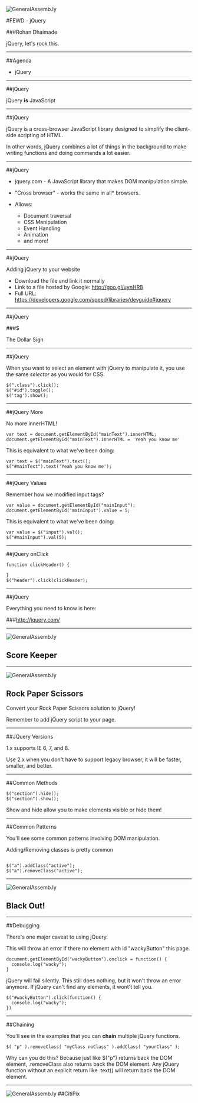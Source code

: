 ![GeneralAssemb.ly](../../img/icons/FEWD_Logo.png)

#FEWD - jQuery

###Rohan Dhaimade

jQuery, let's rock this.

---


##Agenda

*	jQuery

---

##jQuery


jQuery __is__ JavaScript

---


##jQuery

jQuery is a cross-browser JavaScript library designed to simplify the client-side scripting of HTML.

In other words, jQuery combines a lot of things in the background to make writing functions and doing commands a lot easier.


---

##jQuery

*	jquery.com - A JavaScript library that makes DOM manipulation simple.

*	"Cross browser" - works the same in all* browsers.

*	Allows:
	*	Document traversal
	*	CSS Manipulation
	*	Event Handling
	*	Animation
	*	and more!

---


##jQuery

Adding jQuery to your website

* Download the file and link it normally
* Link to a file hosted by Google: http://goo.gl/uynHR8
* Full URL: https://developers.google.com/speed/libraries/devguide#jquery


---

##jQuery

###$

The Dollar Sign

---

##jQuery

When you want to select an element with jQuery to manipulate it, you use the same *selector* as you would for CSS.

```
$(".class").click();
$("#id").toggle();
$('tag').show();
```

---

##jQuery More

No more innerHTML!

```
var text = document.getElementById("mainText").innerHTML;
document.getElementById("mainText").innerHTML = 'Yeah you know me'
```

This is equivalent to what we've been doing:

```
var text = $("mainText").text();
$("#mainText").text('Yeah you know me');
```

---

##jQuery Values

Remember how we modified input tags?

```
var value = document.getElementById("mainInput");
document.getElementById('mainInput').value = 5;
```

This is equivalent to what we've been doing:

```
var value = $("input").val();
$("#mainInput").val(5);
```

---

##jQuery onClick

```
function clickHeader() {

}
$("header").click(clickHeader);

```

---

##jQuery

Everything you need to know is here:

###http://jquery.com/

---

![GeneralAssemb.ly](../../img/icons/code_along.png)
## Score Keeper


--- 

![GeneralAssemb.ly](../../img/icons/instr_lab.png)
## Rock Paper Scissors

Convert your Rock Paper Scissors solution to jQuery!

Remember to add jQuery script to your page. 


---

##JQuery Versions

1.x supports IE 6, 7, and 8.

Use 2.x when you don't have to support legacy browser, it will be faster, smaller, and better.

---

##Common Methods

```
$("section").hide();
$("section").show();
```

Show and hide allow you to make elements visible or hide them!

---

##Common Patterns 

You'll see some common patterns involving DOM manipulation.

Adding/Removing classes is pretty common

```

$("a").addClass("active");
$("a").removeClass("active");

```

---

![GeneralAssemb.ly](../../img/icons/code_along.png)
## Black Out!

---

##Debugging

There's one major caveat to using jQuery.

This will throw an error if there no element with id "wackyButton" this page.

```
document.getElementById("wackyButton").onclick = function() {
  console.log("wacky");
}
```

jQuery will fail silently. This still does nothing, but it won't throw an error anymore. If jQuery can't find any elements, it wont't tell you.

```
$("#wackyButton").click(function() {
  console.log("wacky");
})
```

---

##Chaining

You'll see in the examples that you can __chain__ multiple jQuery functions.

```
$( "p" ).removeClass( "myClass noClass" ).addClass( "yourClass" );
```

Why can you do this? Because just like $("p") returns back the DOM element, .removeClass also returns back the DOM element. Any jQuery function without an explicit return like .text() will return back the DOM element.

---

![GeneralAssemb.ly](../../img/icons/exercise_icon_md.png)
##CitiPix

